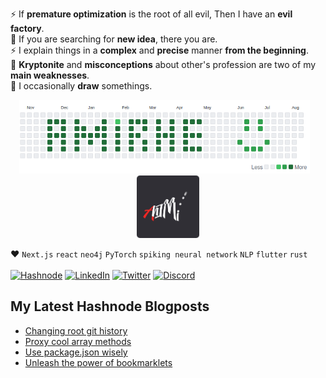 ⚡ If **premature optimization** is the root of all evil, Then I have an **evil factory**.   
💬 If you are searching for **new idea**, there you are.  
⚡ I explain things in a **complex** and **precise** manner **from the beginning**.  
🚒 **Kryptonite** and **misconceptions** about other's profession are two of my **main weaknesses**.  
🎨 I occasionally **draw** somethings.  

<!--
<p align="center">
 <a href="https://www.linkedin.com/in/amirhe/" title="amirhe" target="_blank"><img width="100" src="https://brandeps.com/icon-download/L/Linkedin-icon-vector-13.svg" alt="LinkedIn"></a>  
<a href="https://twitter.com/realamirhe" title="@realamirhe" target="_blank"><img width="100" src="https://brandeps.com/icon-download/T/Twitter-icon-vector-04.svg" alt="twitter"></a>  
</p> -->

<p align="center">
  <img src="commits.png" width="465" >
  &nbsp;&nbsp;
  <a href="https://t.me/s/AhIMi_channel" title="t.me/AhIMi_channel" target="_blank"><img width="100" src="AhIMi.png" alt="AhIMi"></a>
</p>

❤️ `Next.js` `react` `neo4j` `PyTorch` `spiking neural network` `NLP` `flutter` `rust`
<br><br>
[![Hashnode](https://img.shields.io/badge/Hashnode-302f36?style=for-the-badge&logo=hashnode&logoColor=white)](https://hashnode.com/@amirhe) 
[![LinkedIn](https://img.shields.io/badge/LinkedIn-302f36?style=for-the-badge&logo=linkedin&logoColor=white)](https://www.linkedin.com/in/amirhe/)
[![Twitter](https://img.shields.io/badge/twitter-302f36.svg?&style=for-the-badge&logo=twitter&logoColor=white)](https://twitter.com/realamirhe)
[![Discord](https://img.shields.io/badge/amirhe%231691-302f36.svg?&style=for-the-badge&logo=discord&logoColor=white)](https://discordapp.com/users/475245647558082560)





## My Latest Hashnode Blogposts
 <!-- BLOG-POST-LIST:START -->
- [Changing root git history](https://amirhe.hashnode.dev/changing-root-git-history)
- [Proxy cool array methods](https://amirhe.hashnode.dev/proxy-cool-array-methods)
- [Use package.json wisely](https://amirhe.hashnode.dev/use-packagejson-wisely)
- [Unleash the power of bookmarklets](https://amirhe.hashnode.dev/unleash-the-power-of-bookmarklets)
<!-- BLOG-POST-LIST:END -->
 

